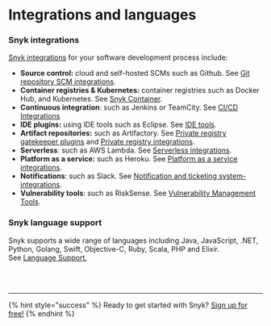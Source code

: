# Integrations and languages

### Snyk integrations

[Snyk integrations](integrations/) for your software development process include:

* **Source control:** cloud and self-hosted SCMs such as Github. See [Git repository SCM integrations](https://support.snyk.io/hc/en-us/sections/360001138098-Git-repository-SCM-integrations).
* **Container registries & Kubernetes:** container registries such as Docker Hub, and Kubernetes. See [Snyk Container](snyk-container/).
* **Continuous integration**: such as Jenkins or TeamCity. See [CI/CD Integrations](https://support.snyk.io/hc/en-us/sections/360001152577-CI-CD-integrations/)
* **IDE plugins:** using IDE tools such as Eclipse. See [IDE tools](integrations/ide-tools).
* **Artifact repositories:** such as Artifactory. See [Private registry gatekeeper plugins](https://support.snyk.io/hc/en-us/sections/360004237917-Private-registry-gatekeeper-plugins/) and [Private registry integrations](https://support.snyk.io/hc/en-us/sections/360001138158-Private-registry-integrations).
* **Serverless**: such as AWS Lambda. See [Serverless integrations](integrations/serverless-integrations).
* **Platform as a service:** such as Heroku. See [Platform as a service integrations](https://support.snyk.io/hc/en-us/sections/360001152597-Platform-as-a-service-integrations/). 
* **Notifications**: such as Slack. See [Notification and ticketing system-integrations](integrations/notifications-ticketing-system-integrations).
* **Vulnerability tools**: such as RiskSense. See [Vulnerability Management Tools](https://support.snyk.io/hc/en-us/sections/360003642858-Vulnerability-Management-Tools).

### Snyk language support

Snyk supports a wide range of languages including Java, JavaScript, .NET, Python, Golang, Swift, Objective-C, Ruby, Scala, PHP and Elixir.  
See [Language Support.](https://support.snyk.io/hc/en-us/categories/360000456257-Language-support/)

 
<br><br><hr>

{% hint style="success" %}
Ready to get started with Snyk? [Sign up for free!](https://snyk.io/login?cta=sign-up&loc=footer&page=support_docs_page)
{% endhint %}